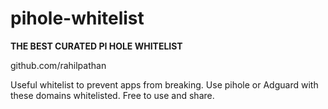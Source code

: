 # pihole-whitelist

**THE BEST CURATED PI HOLE WHITELIST**

github.com/rahilpathan

Useful whitelist to prevent apps from breaking. Use pihole or Adguard with these domains whitelisted.
Free to use and share.
